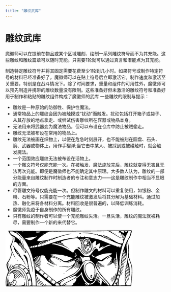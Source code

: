 ```yaml
---
title: "雕纹武库"
---
```

# 雕纹武库

魔徽师可以在提前在物品或某个区域雕刻、绘制一系列雕纹符号而不为其充能。这些雕纹和雕纹篇章可以随时充能。只需要1轮就可以通过真言和潜能点为其充能。

制造特定雕纹符号并将其固定需要花费至少1轮到几小时。如果符号或制作特定符号的材料已经准备好了，魔徽师可以在贴上符号后立即激活它。制作速度和激活至关重要，特别是在战斗情况下。除了时间要求，重量和组件的可用性外，魔徽师可以预先制造并携带的雕纹数量没有限制。这些准备好但未激活的雕纹符号和准备好用于制作和粘贴的雕纹组件构成了魔徽师的武库
一些雕纹的限制与提示：

- 雕纹是一种原始的防御性、保护性魔法。
- 通常物品上的雕纹会因为被触摸或“扰动”而触发。扰动包括打开箱子或袋子、从其存放的地点拿走、或尝试伤害雕纹所在容器或物品本身。
- 无法用来将武器变为魔法物品，但可以布设在仓库中防止被贼偷走。
- 雕纹无法被布设在常用的物品上。
- 雕纹无法被画在织物上，以便在危急时刻展开，也不能被刻在圆盘、石头、箭、武器或物体上，用作手榴弹;当它击中某人、被踩到或被碰触时，就会触发魔法。
- 一个范围效应雕纹无法被布设在活物上。
- 一个雕文符号仅能充能一次。在被触发、魔法施放完后，雕纹就变得无害且无法再次充能。即便是魔徽师也不能确定其中原理。大多数人认为，雕纹的一部分能量来自雕纹制作时制造者的专注和意志力——这是雕纹制作中相当不显眼的方面。
- 尽管雕文符号仅能充能一次。但制作雕文的材料可以重复使用，如银粉、金粉、石粉等。只需要在一个充能雕纹被激发后将其分解为基础材料。通过加热、融化来将各材料分离。材料回收是很普遍的，以降低训练消耗。
- 魔徽师免疫于自身制作的所有雕纹。
- 只有雕纹的制作者可以使一个充能雕纹失活。一旦失活，雕纹的魔法就被耗尽，需要制作一个新的来代替它。

![image-20240708100706314](./assets/image-20240708100706314.webp)